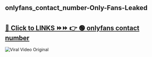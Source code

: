 
 ## onlyfans_contact_number-Only-Fans-Leaked

# <h2><a href="https://clipsfans.com/onlyfans_contact_number&ref=git">🔗 Click to LINKS ⏩⏩ 👉 🟢 onlyfans contact number </a></h2>

<a href="https://clipsfans.com/onlyfans_contact_number&ref=git" rel="nofollow" data-target="animated-image.originalLink"><img src="https://i.ibb.co.com/xMMVF88/686577567.gif" alt="Viral Video Original" style="max-width: 100%; display: inline-block;" data-target="animated-image.originalImage"></a>
